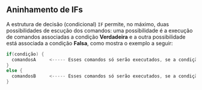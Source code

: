 Aninhamento de IFs
----
A estrutura de decisão (condicional) ```IF``` permite, no máximo, duas possibilidades de escução dos comandos: uma possibilidade é a execução de comandos associadas a condição <b>Verdadeira</b> e a outra possibilidade está associada a condição <b>Falsa</b>, como mostra o exemplo a seguir:
``` C
if(condição) {
  comandosA     <----- Esses comandos só serão executados, se a condição for avaliada Verdadeira.
} 
else {
  comandosB     <----- Esses comandos só serão executados, se a condição for avaliada Falsa.
}
```
